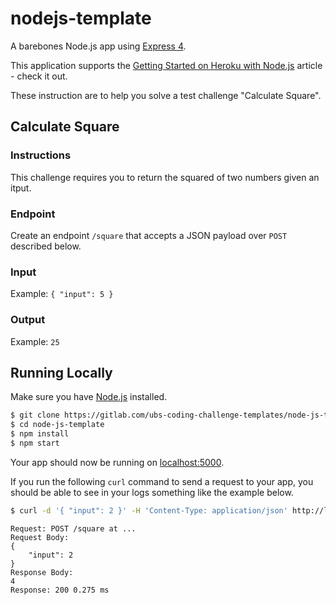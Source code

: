 # nodejs-template

A barebones Node.js app using [Express 4](http://expressjs.com/).

This application supports the [Getting Started on Heroku with Node.js](https://devcenter.heroku.com/articles/getting-started-with-nodejs) article - check it out.

These instruction are to help you solve a test challenge "Calculate Square".

## Calculate Square

### Instructions

This challenge requires you to return the squared of two numbers given an itput.

### Endpoint
Create an endpoint `/square` that accepts a JSON payload over `POST` described below.

### Input

Example:
`{ "input": 5 }`

### Output

Example:
`25`

## Running Locally

Make sure you have [Node.js](http://nodejs.org/) installed. 

```sh
$ git clone https://gitlab.com/ubs-coding-challenge-templates/node-js-template.git # or clone your own fork
$ cd node-js-template
$ npm install
$ npm start
```

Your app should now be running on [localhost:5000](http://localhost:5000/).

If you run the following `curl` command to send a request to your app, you should be able to see in your logs something like the example below.

```sh
$ curl -d '{ "input": 2 }' -H 'Content-Type: application/json' http://localhost:5000/square
```

```
Request: POST /square at ...
Request Body:
{
	"input": 2
}
Response Body:
4
Response: 200 0.275 ms 
```
